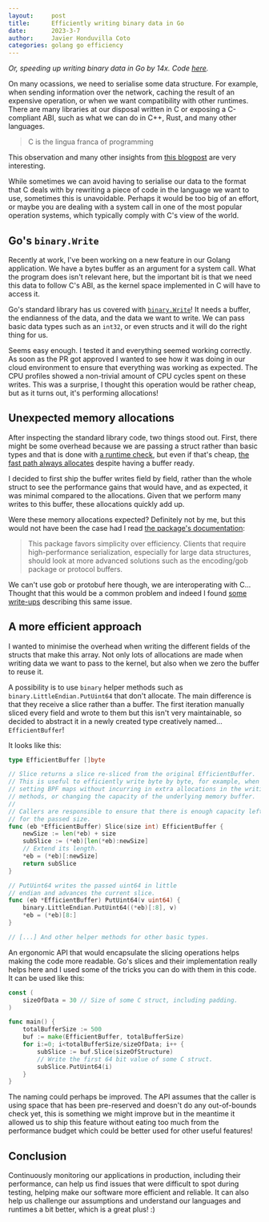 ```yaml
---
layout:     post
title:      Efficiently writing binary data in Go
date:       2023-3-7
author:     Javier Honduvilla Coto
categories: golang go efficiency
---
```


_Or, speeding up writing binary data in Go by 14x. Code [here](https://github.com/parca-dev/parca-agent/pull/1312)._

On many ocassions, we need to serialise some data structure. For example, when sending information over the network, caching the result of an expensive operation, or when we want compatibility with other runtimes. There are many libraries at our disposal written in C or exposing a C-compliant ABI, such as what we can do in C++, Rust, and many other languages.

> C is the lingua franca of programming

This observation and many other insights from [this blogpost](https://faultlore.com/blah/c-isnt-a-language/) are very interesting.

While sometimes we can avoid having to serialise our data to the format that C deals with by rewriting a piece of code in the language we want to use, sometimes this is unavoidable. Perhaps it would be too big of an effort, or maybe you are dealing with a system call in one of the most popular operation systems, which typically comply with C's view of the world.


## Go's `binary.Write`

Recently at work, I've been working on a new feature in our Golang application. We have a bytes buffer as an argument for a system call. What the program does isn't relevant here, but the important bit is that we need this data to follow C's ABI, as the kernel space implemented in C will have to access it.

Go's standard library has us covered with [`binary.Write`](https://pkg.go.dev/encoding/binary)! It needs a buffer, the endianness of the data, and the data we want to write. We can pass basic data types such as an `int32`, or even structs and it will do the right thing for us.

Seems easy enough. I tested it and everything seemed working correctly. As soon as the PR got approved I wanted to see how it was doing in our cloud environment to ensure that everything was working as expected. The CPU profiles showed a non-trivial amount of CPU cycles spent on these writes. This was a surprise, I thought this operation would be rather cheap, but as it turns out, it's performing allocations!

## Unexpected memory allocations

After inspecting the standard library code, two things stood out. First, there might be some overhead because we are passing a struct rather than basic types and that is done with [a runtime check](https://cs.opensource.google/go/go/+/refs/tags/go1.20.2:src/encoding/binary/binary.go;l=342), but even if that's cheap, [the fast path always allocates](https://cs.opensource.google/go/go/+/refs/tags/go1.20.2:src/encoding/binary/binary.go;l=341) despite having a buffer ready.

I decided to first ship the buffer writes field by field, rather than the whole struct to see the performance gains that would have, and as expected, it was minimal compared to the allocations. Given that we perform many writes to this buffer, these allocations quickly add up.

Were these memory allocations expected? Definitely not by me, but this would not have been the case had I read [the package's documentation](https://pkg.go.dev/encoding/binary):

> This package favors simplicity over efficiency. Clients that require high-performance serialization, especially for large data structures, should look at more advanced solutions such as the encoding/gob package or protocol buffers.

We can't use gob or protobuf here though, we are interoperating with C... Thought that this would be a common problem and indeed I found [some write-ups](https://lemire.me/blog/2022/03/18/writing-out-large-arrays-in-go-binary-write-is-inefficient-for-large-arrays/) describing this same issue.

## A more efficient approach


I wanted to minimise the overhead when writing the different fields of the structs that make this array. Not only lots of allocations are made when writing data we want to pass to the kernel, but also when we zero the buffer to reuse it.

A possibility is to use `binary` helper methods such as `binary.LittleEndian.PutUint64` that don't allocate. The main difference is that they receive a slice rather than a buffer. The first iteration manually sliced every field and wrote to them but this isn't very maintainable, so decided to abstract it in a newly created type creatively named... `EfficientBuffer`!

It looks like this:

```go
type EfficientBuffer []byte

// Slice returns a slice re-sliced from the original EfficientBuffer.
// This is useful to efficiently write byte by byte, for example, when
// setting BPF maps without incurring in extra allocations in the writing
// methods, or changing the capacity of the underlying memory buffer.
//
// Callers are responsible to ensure that there is enough capacity left
// for the passed size.
func (eb *EfficientBuffer) Slice(size int) EfficientBuffer {
	newSize := len(*eb) + size
	subSlice := (*eb)[len(*eb):newSize]
	// Extend its length.
	*eb = (*eb)[:newSize]
	return subSlice
}

// PutUint64 writes the passed uint64 in little
// endian and advances the current slice.
func (eb *EfficientBuffer) PutUint64(v uint64) {
	binary.LittleEndian.PutUint64((*eb)[:8], v)
	*eb = (*eb)[8:]
}

// [...] And other helper methods for other basic types.
```

An ergonomic API that would encapsulate the slicing operations helps making the code more readable. Go's slices and their implementation really helps here and I used some of the tricks you can do with them in this code. It can be used like this:

```go
const (
    sizeOfData = 30 // Size of some C struct, including padding.
)

func main() {
    totalBufferSize := 500
    buf := make(EfficientBuffer, totalBufferSize)
    for i:=0; i<totalBufferSize/sizeOfData; i++ {
        subSlice := buf.Slice(sizeOfStructure)
        // Write the first 64 bit value of some C struct.
        subSlice.PutUint64(i)
    }
}
```

The naming could perhaps be improved. The API assumes that the caller is using space that has been pre-reserved and doesn't do any out-of-bounds check yet, this is something we might improve but in the meantime it allowed us to ship this feature without eating too much from the performance budget which could be better used for other useful features!

## Conclusion

Continuously monitoring our applications in production, including their performance, can help us find issues that were difficult to spot during testing, helping make our software more efficient and reliable. It can also help us challenge our assumptions and understand our languages and runtimes a bit better, which is a great plus! :)
